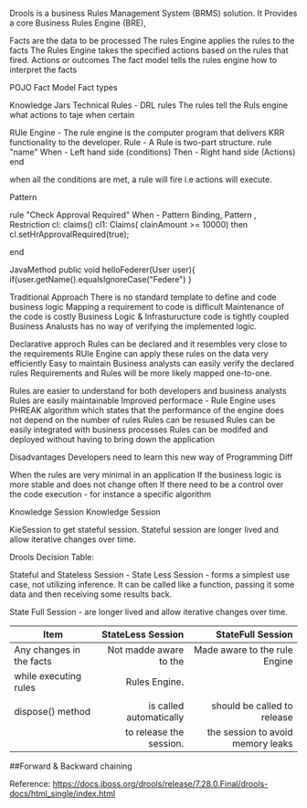 

Drools is a business Rules Management System (BRMS) solution.
It Provides a core Business Rules Engine (BRE), 

Facts are the data to be processed
The rules Engine applies the rules to the facts
The Rules Engine takes the specified actions based on the rules that fired. Actions or outcomes
The fact model tells the rules engine how to interpret the facts

POJO
Fact Model
Fact types

Knowledge Jars
Technical Rules - DRL rules
The rules tell the Ruls engine what actions to taje when certain

RUle Engine -
The rule engine is the computer program that delivers KRR functionality to the developer.
Rule - A Rule is two-part structure.
rule "name"
	When - Left hand side (conditions)
	Then - Right hand side (Actions)
end

when all the conditions are met, a rule will fire i.e actions will execute.


Pattern

rule "Check Approval Required"
When		- Pattern Binding, Pattern	, Restriction
	cl: claims()
	cl1: Claims( clainAmount >= 10000)
then
	cl.setHrApprovalRequired(true);

end

JavaMethod
public void helloFederer(User user){
	if(user.getName().equalsIgnoreCase("Federe")
}

Traditional Approach
There is no standard template to define and code business logic
Mapping a requirement to code is difficult
Maintenance of the code is costly
Business Logic & Infrasturucture code is tightly coupled
Business Analusts has no way of verifying the implemented logic.

Declarative approch
Rules can be declared and it resembles very close to the requirements
RUle Engine can apply these rules on the data very efficiently
Easy to maintain
Business analysts can easily verify the declared rules
Requirements and Rules will be more likely mapped one-to-one.

Rules are easier to understand for both developers and business analysts
Rules are easily maintainable
Improved performace - Rule Engine uses PHREAK algorithm which states that the performance of the engine does not depend on the number 
of rules
Rules can be resused
Rules can be easily integrated with business processes
Rules can be modifed and deployed without having to bring down the application

Disadvantages
Developers need to learn this new way of Programming
Diff

When the rules are very minimal in an application
If the business logic is more stable and does not change often
If there need to be a control over the code execution - for instance a specific algorithm


Knowledge Session
Knowledge Session

KieSession to get stateful session. Stateful session are longer lived and allow iterative changes over time.

Drools Decision Table:



Stateful and Stateless Session - 
State Less Session - forms a simplest use case, not utilizing inference. It can be called like a function, passing it some data and then receiving some results back.

State Full Session - are longer lived and allow iterative changes over time.

|  		Item				| StateLess Session 		| StateFull Session					|
| ------------------------- | -------------------------:| ---------------------------------:|
| Any changes in the facts 	| Not madde aware to the	| Made aware to the rule Engine		|
| while executing rules		| Rules Engine.				|									|
|							|							|									|
|dispose() method			| is called automatically	| should be called to release  		|
|							| to release the session.	| the session to avoid memory leaks	|


##Forward & Backward chaining

Reference:
https://docs.jboss.org/drools/release/7.28.0.Final/drools-docs/html_single/index.html

